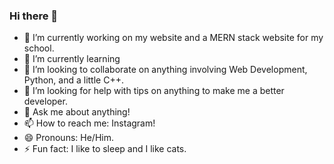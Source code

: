 ### Hi there 👋

- 🔭 I’m currently working on my website and a MERN stack website for my school.
- 🌱 I’m currently learning 
- 👯 I’m looking to collaborate on anything involving Web Development, Python, and a little C++.
- 🤔 I’m looking for help with tips on anything to make me a better developer.
- 💬 Ask me about anything!
- 📫 How to reach me: Instagram!
- 😄 Pronouns: He/Him.
- ⚡ Fun fact: I like to sleep and I like cats.

<!--
**CyberNotesDev/CyberNotesDev** is a ✨ _special_ ✨ repository because its `README.md` (this file) appears on your GitHub profile.

Here are some ideas to get you started:

- 🔭 I’m currently working on ...
- 🌱 I’m currently learning ...
- 👯 I’m looking to collaborate on ...
- 🤔 I’m looking for help with ...
- 💬 Ask me about ...
- 📫 How to reach me: ...
- 😄 Pronouns: ...
- ⚡ Fun fact: ...
-->
